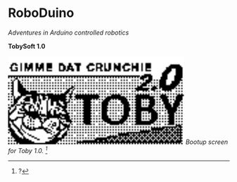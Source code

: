 # RoboDuino
*Adventures in Arduino controlled robotics*


**TobySoft 1.0**

[<img src="https://raw.githubusercontent.com/simplegr33n/RoboDuino/master/_assets/tobylogo2.bmp" width="400">](https://github.com/simplegr33n/RoboDuino/tree/master/TobiSoft_1)	
*Bootup screen for Toby  1.0. [^1]*

[^1]: ?










